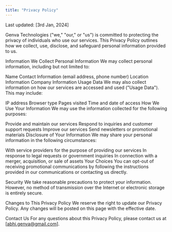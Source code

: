 ```yaml
---
title: "Privacy Policy"
---
```

Last updated: [3rd Jan, 2024]

Genva Technologies ("we," "our," or "us") is committed to protecting the privacy of individuals who use our services. This Privacy Policy outlines how we collect, use, disclose, and safeguard personal information provided to us.

Information We Collect
Personal Information
We may collect personal information, including but not limited to:

Name
Contact Information (email address, phone number)
Location Information
Company Information
Usage Data
We may also collect information on how our services are accessed and used ("Usage Data"). This may include:

IP address
Browser type
Pages visited
Time and date of access
How We Use Your Information
We may use the information collected for the following purposes:

Provide and maintain our services
Respond to inquiries and customer support requests
Improve our services
Send newsletters or promotional materials
Disclosure of Your Information
We may share your personal information in the following circumstances:

With service providers for the purpose of providing our services
In response to legal requests or government inquiries
In connection with a merger, acquisition, or sale of assets
Your Choices
You can opt-out of receiving promotional communications by following the instructions provided in our communications or contacting us directly.

Security
We take reasonable precautions to protect your information. However, no method of transmission over the Internet or electronic storage is entirely secure.

Changes to This Privacy Policy
We reserve the right to update our Privacy Policy. Any changes will be posted on this page with the effective date.

Contact Us
For any questions about this Privacy Policy, please contact us at [abhi.genva@gmail.com].